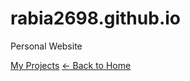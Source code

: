 # rabia2698.github.io
Personal Website

[My Projects](https://rabia2698.github.io/project1.html)
[← Back to Home](https://rabia2698.github.io/index.html)
